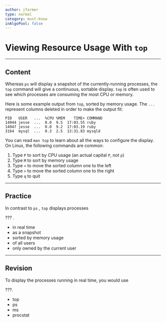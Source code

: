 ```yaml
---
author: jfarmer
type: normal
category: must-know
inAlgoPool: false
---
```


# Viewing Resource Usage With `top`


---

## Content

Whereas `ps` will display a snapshot of the currently-running processes, the `top` command will give a continuous, sortable display.  `top` is often used to see which processes are consuming the most CPU or memory.

Here is some example output from `top`, sorted by memory usage.  The `...` represent columns deleted in order to make the output fit:

```plain-text
PID   USER   ...  %CPU %MEM    TIME+ COMMAND
14944 jesse  ...  0.0  9.5  17:03.55 ruby
14947 jesse  ...  0.0  9.2  17:03.19 ruby
3164  mysql  ...  0.3  2.5  13:31.83 mysqld
```

You can read `man top` to learn about all the ways to configure the display.  On Linux, the following commands are common:

1. Type `P` to sort by CPU usage (an actual capital `P`, not `p`)
2. Type `M` to sort by memory usage
3. Type `<` to move the sorted column one to the left
4. Type `>` to move the sorted column one to the right
5. Type `q` to quit


---

## Practice

In contrast to `ps` , `top` displays processes

??? .

* in real time
* as a snapshot
* sorted by memory usage
* of all users
* only owned by the current user


---

## Revision

To display the processes running in real time, you would use

???.

* top
* ps
* ms
* procstat
